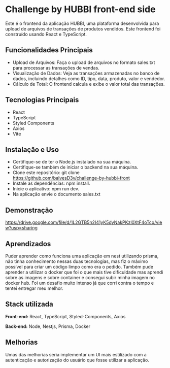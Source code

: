 
# Challenge by HUBBI front-end side

Este é o frontend da aplicação HUBBI, uma plataforma desenvolvida para upload de arquivos de transações de produtos vendidos. Este frontend foi construído usando React e TypeScript.



## Funcionalidades Principais

- Upload de Arquivos: Faça o upload de arquivos no formato sales.txt para processar as transações de vendas.
- Visualização de Dados: Veja as transações armazenadas no banco de dados, incluindo detalhes como ID, tipo, data, produto, valor e vendedor.
- Cálculo de Total: O frontend calcula e exibe o valor total das transações.

## Tecnologias Principais
- React
- TypeScript
- Styled Components
- Axios
- Vite
## Instalação e Uso

- Certifique-se de ter o Node.js instalado na sua máquina.
- Certifique-se também de iniciar o backend na sua máquina.
- Clone este repositório: git clone https://github.com/balvesD3v/challenge-by-hubbi-front
- Instale as dependências: npm install.
- Inicie o aplicativo: npm run dev.
- Na aplicação envie o documento sales.txt
## Demonstração
https://drive.google.com/file/d/1L2GTB5n2I41yK5dyNakPKzl0XtF4oTco/view?usp=sharing


## Aprendizados

Puder aprender como funciona uma aplicação em nest utilizando prisma, não tinha conhecimento nessas duas tecnologias, mas fiz o máximo possível para criar um código limpo como era o pedido. Também pude aprender a utilizar o docker que foi o que mais tive dificuldade mas aprendi sobre as imagens e sobre container e consegui subir minha imagem no docker hub. Foi um desafio muito intenso já que corri contra o tempo e tentei entregar meu melhor. 


## Stack utilizada

**Front-end:** React, TypeScript, Styled-Components, Axios

**Back-end:** Node, Nestjs, Prisma, Docker


## Melhorias

Umas das melhorias seria implementar um UI mais estilizado com a autenticação e autorização do usuário que fosse utilizar a aplicação.
